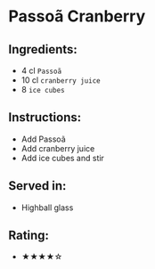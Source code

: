 # Passoã Cranberry

## Ingredients:
- 4 cl `Passoã`
- 10 cl `cranberry juice`
- 8 `ice cubes`

## Instructions:
- Add Passoã
- Add cranberry juice
- Add ice cubes and stir

## Served in:
- Highball glass

## Rating:
- ★★★★☆